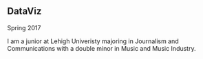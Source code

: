 ## DataViz
Spring 2017

I am a junior at Lehigh Univeristy majoring in Journalism and Communications with a double minor in Music and Music Industry. 
